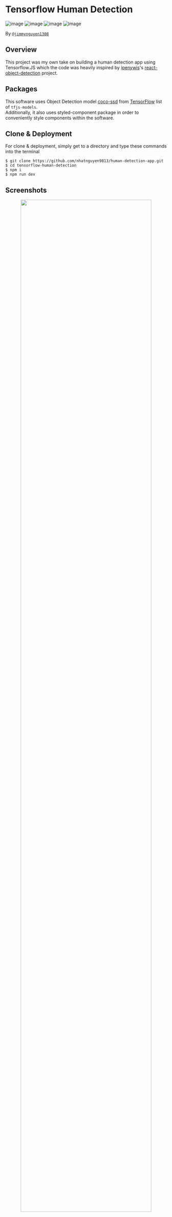 # Tensorflow Human Detection
![image](https://img.shields.io/badge/TensorFlow-FF6F00?style=for-the-badge&logo=tensorflow&logoColor=white)
![image](https://img.shields.io/badge/React-20232A?style=for-the-badge&logo=react&logoColor=61DAFB)
![image](https://img.shields.io/badge/TypeScript-007ACC?style=for-the-badge&logo=typescript&logoColor=white)
![image](https://img.shields.io/badge/Webpack-8DD6F9?style=for-the-badge&logo=Webpack&logoColor=white)

By [`@jimmynguyen1308`](https://github.com/jimmynguyen1308)

## Overview

This project was my own take on building a human detection app using Tensorflow.JS which the code was heavily inspired by [ipenywis](https://github.com/ipenywis)'s [react-object-detection](https://github.com/ipenywis/react-object-detection) project.

## Packages
This software uses Object Detection model [coco-ssd](https://github.com/tensorflow/tfjs-models/tree/master/coco-ssd) from [TensorFlow](https://github.com/tensorflow/tensorflow) list of `tfjs-models`.
<br />
Additionally, it also uses styled-component package in order to conveniently style components within the software.

## Clone & Deployment
For clone & deployment, simply get to a directory and type these commands into the terminal
``` Linux
$ git clone https://github.com/nhatnguyen9813/human-detection-app.git
$ cd tensorflow-human-detection
$ npm i
$ npm run dev
```

## Screenshots
<p align="center"><img src="https://i.imgur.com/l2XSRdL.png" width="90%" /></p>
<br />
<p align="center"><img src="https://i.imgur.com/D3p15xr.png" width="90%" /></p>
